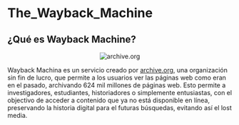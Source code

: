 # The_Wayback_Machine

## ¿Qué es **Wayback Machine**?

<p align="center">
  <img src="https://th.bing.com/th/id/R.11898280f29af225e135509a317901b8?rik=W0oOwwWMkLIM6w&riu=http%3a%2f%2fblog.archive.org%2fwp-content%2fuploads%2f2016%2f08%2fwayback-machine-logo.jpg&ehk=DthMt0zxd%2bTte8GZ1WRE7XAAF%2fAO2E5qA3nGJyYUcAo%3d&risl=&pid=ImgRaw&r=0" alt="archive.org"/>
</p>

Wayback Machina es un servicio creado por [archive.org](https://archive.org/), una organización sin fin de lucro, que permite a los usuarios ver las páginas web como eran en el pasado, archivando 624 mil millones de páginas web. Esto permite a investigadores, estudiantes, historiadores o simplemente entusiastas, con el objectivo de acceder a contenido que ya no está disponible en línea, preservando la historia digital para el futuras búsquedas, evitando así el lost media.

